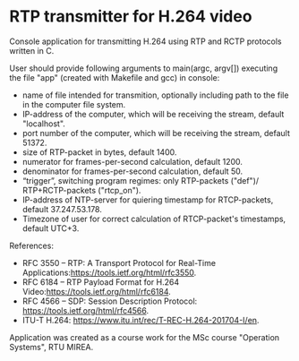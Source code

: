 # RTP transmitter for H.264 video
Console application for transmitting H.264 using RTP and RCTP protocols written in C.

User should provide following arguments to main(argc, argv[]) executing the file "app" (created with Makefile and gcc) in console:
- name of file intended for transmition, optionally including path to the file in the computer file system. 
- IP-address of the computer, which will be receiving the stream, default "localhost". 
- port number of the computer, which will be receiving the stream, default 51372.
- size of RTP-packet in bytes, default 1400.
- numerator for frames-per-second calculation, default 1200.
- denominator for frames-per-second calculation, default 50.
- “trigger”, switching program regimes: only RTP-packets ("def")/ RTP+RCTP-packets ("rtcp_on").
- IP-address of NTP-server for quiering timestamp for RTCP-packets, default 37.247.53.178.
- Timezone of user for correct calculation of RTCP-packet's timestamps, default UTC+3.

References:
- RFC 3550 – RTP: A Transport Protocol for Real-Time Applications:https://tools.ietf.org/html/rfc3550. 
- RFC 6184 – RTP Payload Format for H.264 Video:https://tools.ietf.org/html/rfc6184. 
- RFC 4566 – SDP: Session Description Protocol: https://tools.ietf.org/html/rfc4566.
- ITU-T H.264: https://www.itu.int/rec/T-REC-H.264-201704-I/en.

Application was created as a course work for the MSc course "Operation Systems", RTU MIREA.
